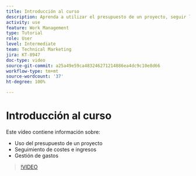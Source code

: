 ```yaml
---
title: Introducción al curso
description: Aprenda a utilizar el presupuesto de un proyecto, seguir los costes y los ingresos y gestionar los gastos en  [!DNL  Workfront].
activity: use
feature: Work Management
type: Tutorial
role: User
level: Intermediate
team: Technical Marketing
jira: KT-8947
doc-type: video
source-git-commit: a25a49e59ca483246271214886ea4dc9c10e8d66
workflow-type: tm+mt
source-wordcount: '37'
ht-degree: 100%

---
```


# Introducción al curso

Este vídeo contiene información sobre:

* Uso del presupuesto de un proyecto
* Seguimiento de costes e ingresos
* Gestión de gastos

>[!VIDEO](https://video.tv.adobe.com/v/335207/?quality=12&learn=on)
